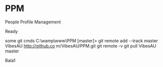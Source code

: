 PPM
===

People Profile Management

Ready



some git cmds
C:\wamp\www\PPM [master]> git remote add --track master VibesAU http://github.co
m/VibesAU/PPM.git
git remote -v
git pull VibesAU master

Bala1
